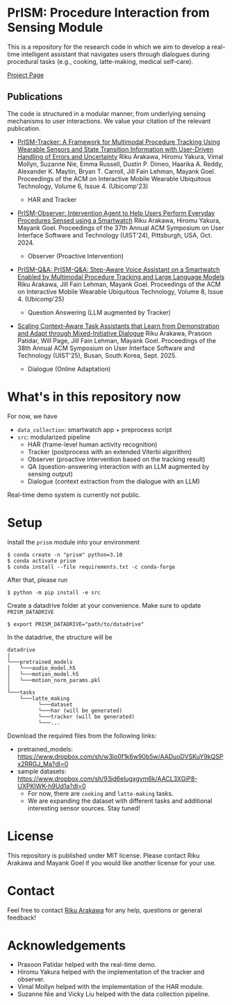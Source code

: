 # PrISM: Procedure Interaction from Sensing Module

This is a repository for the research code in which we aim to develop a real-time intelligent assistant that navigates users through dialogues during procedural tasks (e.g., cooking, latte-making, medical self-care).

[Project Page](https://rikky0611.github.io/projects/prism.html)

## Publications
The code is structured in a modular manner, from underlying sensing mechanisms to user interactions. We value your citation of the relevant publication.

- [PrISM-Tracker: A Framework for Multimodal Procedure Tracking Using Wearable Sensors and State Transition Information with User-Driven Handling of Errors and Uncertainty](https://rikky0611.github.io/resource/paper/prism-tracker_imwut2022_paper.pdf)
Riku Arakawa, Hiromu Yakura, Vimal Mollyn, Suzanne Nie, Emma Russell, Dustin P. Dimeo, Haarika A. Reddy, Alexander K. Maytin, Bryan T. Carroll, Jill Fain Lehman, Mayank Goel. Proceedings of the ACM on Interactive Mobile Wearable Ubiquitous Technology, Volume 6, Issue 4. (Ubicomp'23)
    - HAR and Tracker

- [PrISM-Observer: Intervention Agent to Help Users Perform Everyday Procedures Sensed using a Smartwatch](https://arxiv.org/abs/2407.16785)
Riku Arakawa, Hiromu Yakura, Mayank Goel. Proceedings of the 37th Annual ACM Symposium on User Interface Software and Technology (UIST'24), Pittsburgh, USA, Oct. 2024.
    - Observer (Proactive Intervention)

- [PrISM-Q&A: PrISM-Q&A: Step-Aware Voice Assistant on a Smartwatch Enabled by Multimodal Procedure Tracking and Large Language Models](https://rikky0611.github.io/resource/paper/prism-q&a_imwut2024_paper.pdf)
Riku Arakawa, Jill Fain Lehman, Mayank Goel. Proceedings of the ACM on Interactive Mobile Wearable Ubiquitous Technology, Volume 8, Issue 4. (Ubicomp'25)
    - Question Answering (LLM augmented by Tracker)

- [Scaling Context-Aware Task Assistants that Learn from Demonstration and Adapt through Mixed-Initiative Dialogue](https://rikky0611.github.io/resource/paper/prism_uist2025_paper.pdf)
Riku Arakawa, Prasoon Patidar, Will Page, Jill Fain Lehman, Mayank Goel. Proceedings of the 38th Annual ACM Symposium on User Interface Software and Technology (UIST'25), Busan, South Korea, Sept. 2025.
     - Dialogue (Online Adaptation)

# What's in this repository now
For now, we have
- `data_collection`: smartwatch app + preprocess script
- `src`: modularized pipeline
    - HAR (frame-level human activity recognition)
    - Tracker (postprocess with an extended Viterbi algorithm)
    - Observer (proactive intervention based on the tracking result)
    - QA (question-answering interaction with an LLM augmented by sensing output)
    - Dialogue (context extraction from the dialogue with an LLM)

Real-time demo system is currently not public.

# Setup

Install the `prism` module into your environment

```
$ conda create -n "prism" python=3.10
$ conda activate prism
$ conda install --file requirements.txt -c conda-forge
```

After that, please run
```
$ python -m pip install -e src
```


Create a datadrive folder at your convenience. Make sure to update `PRISM_DATADRIVE`
```
$ export PRISM_DATADRIVE="path/to/datadrive"
```


In the datadrive, the structure will be
```
datadrive
│
└───pretrained_models
│   └───audio_model.h5
│   └───motion_model.h5
│   └───motion_norm_params.pkl
│  
└───tasks
    └───latte_making
          └───dataset
          └───har (will be generated)
          └───tracker (will be generated)
          └───...
```

Download the required files from the following links:
- pretrained_models: https://www.dropbox.com/sh/w3lo0f1k6w90b5w/AADuoDVSKuY9kQSPx2RRGJ_Ma?dl=0
- sample datasets: https://www.dropbox.com/sh/93jd6elugxgvm6k/AACL3XGiP8-UXPKIWK-h9Ud1a?dl=0
    - For now, there are `cooking` and `latte-making` tasks.
    - We are expanding the dataset with different tasks and additional interesting sensor sources. Stay tuned!

# License

This repository is published under MIT license. Please contact  Riku Arakawa and Mayank Goel if you would like another license for your use. 

# Contact

Feel free to contact [Riku Arakawa](mailto:rarakawa@andrew.cmu.edu) for any help, questions or general feedback!

# Acknowledgements
- Prasoon Patidar helped with the real-time demo.
- Hiromu Yakura helped with the implementation of the tracker and observer.
- Vimal Mollyn helped with the implementation of the HAR module.
- Suzanne Nie and Vicky Liu helped with the data collection pipeline.
